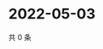 # 2022-05-03

共 0 条

<!-- BEGIN WEIBO -->
<!-- 最后更新时间 Tue May 03 2022 09:07:41 GMT+0800 (China Standard Time) -->

<!-- END WEIBO -->
